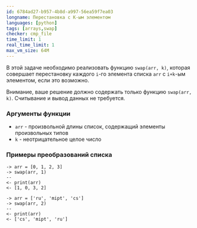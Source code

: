 ```yaml
---
id: 6784ad27-b957-4b8d-a997-56ea59f7ea03
longname: Перестановка с К-ым элементом
languages: [python]
tags: [arrays,swap]
checker: cmp_file
time_limit: 1
real_time_limit: 1
max_vm_size: 64M
---
```



В этой задаче необходимо реализовать функцию `swap(arr, k)`, которая совершает перестановку каждого `i`-го элемента списка `arr` с `i+k`-ым элементом, если это возможно.

Внимание, ваше решение должно содержать только функцию `swap(arr, k)`.
Считывание и вывод данных не требуется.

### Аргументы функции

- `arr` - произвольной длины список, содержащий элементы произвольных типов
- `k` - неотрицательное целое число

### Примеры преобразований списка

```
-> arr = [0, 1, 2, 3]
-> swap(arr, 1)
--
<- print(arr)
<- [1, 0, 3, 2]
```

```
-> arr = ['ru', 'mipt', 'cs']
-> swap(arr, 2)
--
<- print(arr)
<- ['cs', 'mipt', 'ru']
```
